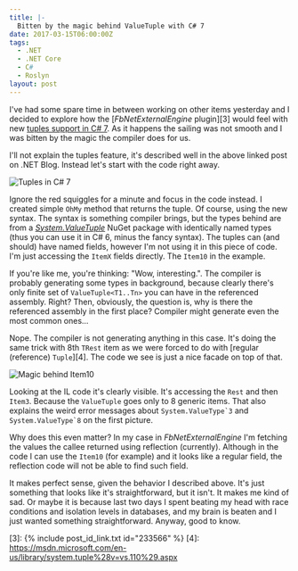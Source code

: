```yaml
---
title: |-
  Bitten by the magic behind ValueTuple with C# 7
date: 2017-03-15T06:00:00Z
tags:
  - .NET
  - .NET Core
  - C#
  - Roslyn
layout: post
---
```

I've had some spare time in between working on other items yesterday and I decided to explore how the [_FbNetExternalEngine_ plugin][3] would feel with new [tuples support in C# 7][2]. As it happens the sailing was not smooth and I was bitten by the magic the compiler does for us.

<!-- excerpt -->

I'll not explain the tuples feature, it's described well in the above linked post on .NET Blog. Instead let's start with the code right away.

![Tuples in C# 7](/i/233601/value_tuple.png)

Ignore the red squiggles for a minute and focus in the code instead. I created simple `OhMy` method that returns the tuple. Of course, using the new syntax. The syntax is something compiler brings, but the types behind are from a [_System.ValueTuple_][1] NuGet package with identically named types (thus you can use it in C# 6, minus the fancy syntax). The tuples can (and should) have named fields, however I'm not using it in this piece of code. I'm just accessing the `ItemX` fields directly. The `Item10` in the example.

If you're like me, you're thinking: "Wow, interesting.". The compiler is probably generating some types in background, because clearly there's only finite set of `ValueTuple<T1..Tn>` you can have in the referenced assembly. Right? Then, obviously, the question is, why is there the referenced assembly in the first place? Compiler might generate even the most common ones...

Nope. The compiler is not generating anything in this case. It's doing the same trick with 8th `TRest` item as we were forced to do with [regular (reference) `Tuple`][4]. The code we see is just a nice facade on top of that.

![Magic behind Item10](/i/233601/value_tuple_2.png)

Looking at the IL code it's clearly visible. It's accessing the `Rest` and then `Item3`. Because the `ValueTuple` goes only to 8 generic items. That also explains the weird error messages about ``System.ValueType`3`` and ``System.ValueType`8`` on the first picture.

Why does this even matter? In my case in _FbNetExternalEngine_ I'm fetching the values the callee returned using reflection (currently). Although in the code I can use the `Item10` (for example) and it looks like a regular field, the reflection code will not be able to find such field.

It makes perfect sense, given the behavior I described above. It's just something that looks like it's straightforward, but it isn't. It makes me kind of sad. Or maybe it is because last two days I spent beating my head with race conditions and isolation levels in databases, and my brain is beaten and I just wanted something straightforward. Anyway, good to know.  

[1]: https://www.nuget.org/packages/System.ValueTuple/
[2]: https://blogs.msdn.microsoft.com/dotnet/2017/03/09/new-features-in-c-7-0/
[3]: {% include post_id_link.txt id="233566" %}
[4]: https://msdn.microsoft.com/en-us/library/system.tuple%28v=vs.110%29.aspx